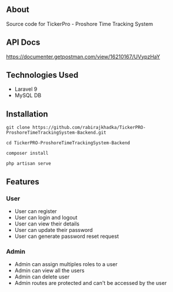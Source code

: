 ## About 

 Source code for TickerPro - Proshore Time Tracking System

## API Docs


https://documenter.getpostman.com/view/16210167/UVypzHaY

## Technologies Used
- Laravel 9
- MySQL DB

## Installation
```
git clone https://github.com/rabirajkhadka/TickerPRO-ProshoreTimeTrackingSystem-Backend.git

cd TickerPRO-ProshoreTimeTrackingSystem-Backend

composer install

php artisan serve
```

## Features

### User
- User can register 
- User can login and logout
- User can view their details
- User can update their password
- User can generate password reset request

### Admin
- Admin can assign multiples roles to a user 
- Admin can view all the users
- Admin can delete user
- Admin routes are protected and can't be accessed by the user

